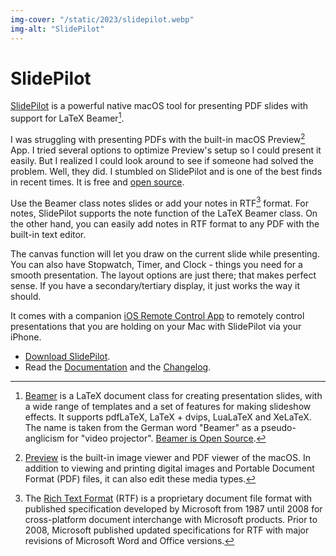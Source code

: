 ```yaml
---
img-cover: "/static/2023/slidepilot.webp"
img-alt: "SlidePilot"
---
```


# SlidePilot

[SlidePilot](https://slidepilotapp.com/) is a powerful native macOS tool for presenting PDF slides with support for LaTeX Beamer[^LaTeXBeamer].

I was struggling with presenting PDFs with the built-in macOS Preview[^Preview] App. I tried several options to optimize Preview's setup so I could present it easily. But I realized I could look around to see if someone had solved the problem. Well, they did. I stumbled on SlidePilot and is one of the best finds in recent times. It is free and [open source](https://github.com/SlidePilot).

Use the Beamer class notes slides or add your notes in RTF[^RTF] format. For notes, SlidePilot supports the note function of the LaTeX Beamer class. On the other hand, you can easily add notes in RTF format to any PDF with the built-in text editor.

The canvas function will let you draw on the current slide while presenting. You can also have Stopwatch, Timer, and Clock - things you need for a smooth presentation. The layout options are just there; that makes perfect sense. If you have a secondary/tertiary display, it just works the way it should.

It comes with a companion [iOS Remote Control App](https://apps.apple.com/app/id1535769714) to remotely control presentations that you are holding on your Mac with SlidePilot via your iPhone.

- [Download SlidePilot](https://slidepilotapp.com/).
- Read the [Documentation](https://slidepilot.gitbook.io/) and the [Changelog](https://github.com/SlidePilot/SlidePilot-macOS/releases).

[^LaTeXBeamer]: [Beamer](https://en.wikipedia.org/wiki/Beamer_(LaTeX)) is a LaTeX document class for creating presentation slides, with a wide range of templates and a set of features for making slideshow effects. It supports pdfLaTeX, LaTeX + dvips, LuaLaTeX and XeLaTeX. The name is taken from the German word "Beamer" as a pseudo-anglicism for "video projector". [Beamer is Open Source](https://github.com/josephwright/beamer).

[^Preview]: [Preview](https://en.wikipedia.org/wiki/Preview_(macOS)) is the built-in image viewer and PDF viewer of the macOS. In addition to viewing and printing digital images and Portable Document Format (PDF) files, it can also edit these media types.

[^RTF]: The [Rich Text Format](https://en.wikipedia.org/wiki/Rich_Text_Format) (RTF) is a proprietary document file format with published specification developed by Microsoft from 1987 until 2008 for cross-platform document interchange with Microsoft products. Prior to 2008, Microsoft published updated specifications for RTF with major revisions of Microsoft Word and Office versions.

